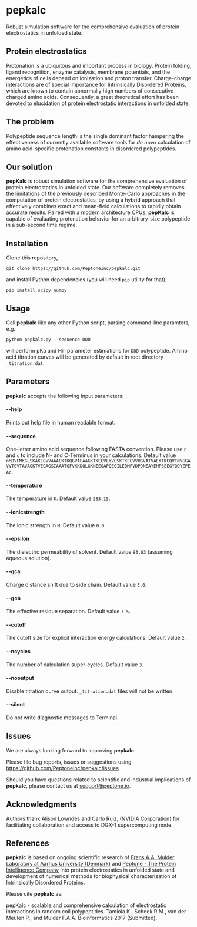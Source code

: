 # pepkalc
Robust simulation software for the comprehensive evaluation of protein electrostatics in unfolded state.

## Protein electrostatics
Protonation is a ubiquitous and important process in biology. Protein folding, ligand recognition, enzyme catalysis, membrane potentials, and the energetics of cells depend on ionization and proton transfer. Charge-charge interactions are of special importance for Intrinsically Disordered Proteins, which are known to contain abnormally high numbers of consecutive charged amino acids. Consequently, a great theoretical effort has been devoted to elucidation of protein electrostatic interactions in unfolded state.

## The problem
Polypeptide sequence length is the single dominant factor hampering the effectiveness of currently available software tools for _de novo_ calculation of amino acid-specific protonation constants in disordered polypeptides.

## Our solution
**pepKalc** is robust simulation software for the comprehensive evaluation of protein electrostatics in unfolded state. Our software completely removes the limitations of the previously described Monte-Carlo approaches in the computation of protein electrostatics, by using a hybrid approach that effectively combines exact and mean-field calculations to rapidly obtain accurate results. Paired with a modern architecture CPUs, **pepKalc** is capable of evaluating protonation behavior for an arbitrary-size polypeptide in a sub-second time regime.

## Installation
Clone this repository,
```
git clone https://github.com/PeptoneInc/pepkalc.git
```
and install Python dependencies (you will need `pip` utility for that),
```
pip install scipy numpy
```

## Usage
Call **pepkalc** like any other Python script, parsing command-line paramters, e.g.
```
python pepkalc.py --sequence DDD
```
will perform pKa and Hill parameter estimations for `DDD` polypeptide. Amino acid titration curves will be generated by default in root directory `_titration.dat`.

## Parameters
**pepkalc** accepts the following input parameters:

#### --help
Prints out help file in human readable format.

#### --sequence
One-letter amino acid sequence following FASTA convention. Please use `n` and `c` to include N- and C-Terminus in your calculations. Default value `nMDVFMKGLSKAKEGVVAAAEKTKQGVAEAAGKTKEGVLYVGSKTKEGVVHGVATVAEKTKEQVTNVGGAVVTGVTAVAQKTVEGAGSIAAATGFVKKDQLGKNEEGAPQEGILEDMPVDPDNEAYEMPSEEGYQDYEPEAc`.

#### --temperature
The temperature in `K`. Default value `283.15`.

#### --ionicstrength
The ionic strength in `M`. Default value `0.0`.

#### --epsilon
The dielectric permeability of solvent. Default value `83.83` (assuming aqueous solution).

#### --gca
Charge distance shift due to side chain. Default value `5.0`.

#### --gcb
The effective residue separation. Default value `7.5`.

#### --cutoff
The cutoff size for explicit interaction energy calculations. Default value `2`.  

#### --ncycles
The number of calculation super-cycles. Default value `3`.

#### --nooutput
Disable titration curve output. `_titration.dat` files will not be written.

#### --silent
Do not write diagnostic messages to Terminal.

## Issues
We are always looking forward to improving **pepkalc**.

Please file bug reports, issues or suggestions using https://github.com/PeptoneInc/pepkalc/issues

Should you have questions related to scientific and industrial implications of **pepkalc**, please contact us at support@peptone.io.

## Acknowledgments
Authors thank Alison Lowndes and Carlo Ruiz, (NVIDIA Corporation) for facilitating collaboration and access to DGX-1 supercomputing node.

## References
**pepkalc** is based on ongoing scientific research of [Frans A.A. Mulder Laboratory at Aarhus University (Denmark)](http://inano.au.dk/about/research-groups/laboratory-for-biomolecular-nmr-spectroscopy/) and [Peptone - The Protein Intelligence Company](https://peptone.io) into protein electrostatics in unfolded state and development of numerical methods for biophysical characterization of Intrinsically Disordered Proteins.

Please cite **pepkalc** as:

pepKalc - scalable and comprehensive calculation of electrostatic interactions in random coil polypeptides. Tamiola K., Scheek R.M., van der Meulen P., and Mulder F.A.A. Bioinformatics 2017 (Submitted).

